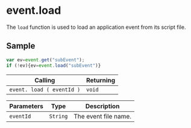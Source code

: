 # event.load

The `load` function is used to load an application event from its script file. 

## Sample

```javascript
var ev=event.get("subEvent");
if (!ev){ev=event.load("subEvent")}
```

| Calling | Returning |
|---|---|
| `event. load ( eventId )` | `void` |

| Parameters | Type | Description |
|---|---|---|
| `eventId` | `String` | The event file name. |
